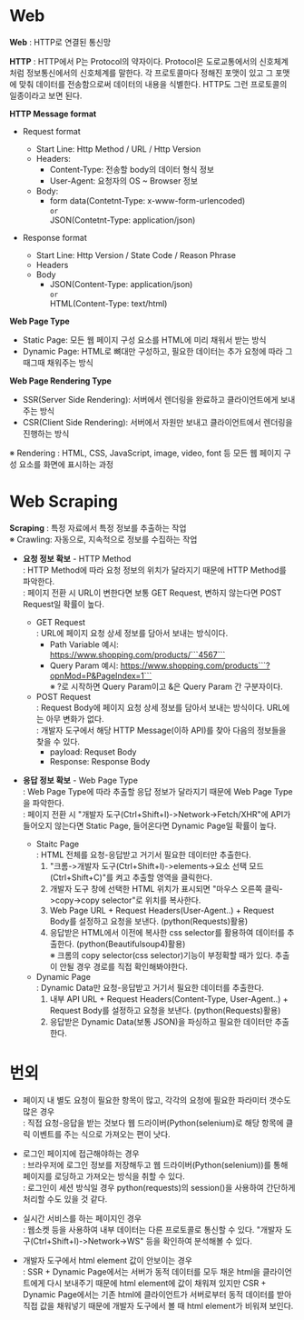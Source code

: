 # Web

**Web** : HTTP로 연결된 통신망  

**HTTP** : HTTP에서 P는 Protocol의 약자이다. Protocol은 도로교통에서의 신호체계처럼 정보통신에서의 신호체계를 말한다. 각 프로토콜마다 정해진 포맷이 있고 그 포맷에 맞춰 데이터를 전송함으로써 데이터의 내용을 식별한다. HTTP도 그런 프로토콜의 일종이라고 보면 된다.

**HTTP Message format**
- Request format
  - Start Line: Http Method / URL / Http Version
  - Headers:
    - Content-Type: 전송할 body의 데이터 형식 정보
    - User-Agent: 요청자의 OS ~ Browser 정보
  - Body:
    - form data(Contetnt-Type: x-www-form-urlencoded)  
      ```or```  
      JSON(Contetnt-Type: application/json)

- Response format
  - Start Line: Http Version / State Code / Reason Phrase
  - Headers
  - Body
    - JSON(Content-Type: application/json)  
      ```or```  
      HTML(Content-Type: text/html)

**Web Page Type**
- Static Page: 모든 웹 페이지 구성 요소를 HTML에 미리 채워서 받는 방식
- Dynamic Page: HTML로 뼈대만 구성하고, 필요한 데이터는 추가 요청에 따라 그때그때 채워주는 방식

**Web Page Rendering Type**
- SSR(Server Side Rendering): 서버에서 렌더링을 완료하고 클라이언트에게 보내주는 방식
- CSR(Client Side Rendering): 서버에서 자원만 보내고 클라이언트에서 렌더링을 진행하는 방식  

※ Rendering : HTML, CSS, JavaScript, image, video, font 등 모든 웹 페이지 구성 요소를 화면에 표시하는 과정  



# Web Scraping

**Scraping** : 특정 자료에서 특정 정보를 추출하는 작업   
※ Crawling:  자동으로, 지속적으로 정보를 수집하는 작업 

- **요청 정보 확보** - HTTP Method  
: HTTP Method에 따라 요청 정보의 위치가 달라지기 때문에 HTTP Method를 파악한다.  
: 페이지 전환 시 URL이 변한다면 보통 GET Request, 변하지 않는다면 POST Request일 확률이 높다.  
    - GET Request  
   : URL에 페이지 요청 상세 정보를 담아서 보내는 방식이다.
      - Path Variable 예시: https://www.shopping.com/products/```4567```
      - Query Param 예시: https://www.shopping.com/products```?opnMod=P&PageIndex=1```  
       ※ ?로 시작하면 Query Param이고 &은 Query Param 간 구분자이다.
    - POST Request  
   : Request Body에 페이지 요청 상세 정보를 담아서 보내는 방식이다. URL에는 아무 변화가 없다.   
   : 개발자 도구에서 해당 HTTP Message(이하 API)를 찾아 다음의 정보들을 찾을 수 있다. 
      - payload: Requset Body
      - Response: Response Body

- **응답 정보 확보** - Web Page Type  
: Web Page Type에 따라 추출할 응답 정보가 달라지기 때문에 Web Page Type을 파악한다.   
: 페이지 전환 시 "개발자 도구(Ctrl+Shift+I)->Network->Fetch/XHR"에 API가 들어오지 않는다면 Static Page, 들어온다면 Dynamic Page일 확률이 높다.  
   - Staitc Page  
    : HTML 전체를 요청-응답받고 거기서 필요한 데이터만 추출한다.
     1. "크롬->개발자 도구(Ctrl+Shift+I)->elements->요소 선택 모드(Ctrl+Shift+C)"를 켜고 추출할 영역을 클릭한다.
     2. 개발자 도구 창에 선택한 HTML 위치가 표시되면 "마우스 오른쪽 클릭->copy->copy selector"로 위치를 복사한다.
     4. Web Page URL + Request Headers(User-Agent..) + Request Body를 설정하고 요청을 보낸다. (python(Requests)활용)
     5. 응답받은 HTML에서 이전에 복사한 css selector를 활용하여 데이터를 추출한다. (python(Beautifulsoup4)활용)  
        ※ 크롬의 copy selector(css selector)기능이 부정확할 때가 있다. 추출이 안될 경우 경로를 직접 확인해봐야한다.
   - Dynamic Page  
    : Dynamic Data만 요청-응답받고 거기서 필요한 데이터를 추출한다.
     1. 내부 API URL + Request Headers(Content-Type, User-Agent..) + Request Body를 설정하고 요청을 보낸다. (python(Requests)활용)
     2. 응답받은 Dynamic Data(보통 JSON)을 파싱하고 필요한 데이터만 추출한다.



# 번외

- 페이지 내 별도 요청이 필요한 항목이 많고, 각각의 요청에 필요한 파라미터 갯수도 많은 경우  
: 직접 요청-응답을 받는 것보다 웹 드라이버(Python(selenium)로 해당 항목에 클릭 이벤트를 주는 식으로 가져오는 편이 낫다.

- 로그인 페이지에 접근해야하는 경우  
: 브라우저에 로그인 정보를 저장해두고 웹 드라이버(Python(selenium))를 통해 페이지를 로딩하고 가져오는 방식을 취할 수 있다.   
: 로그인이 세션 방식일 경우 python(requests)의 session()을 사용하여 간단하게 처리할 수도 있을 것 같다. 

- 실시간 서비스를 하는 페이지인 경우  
: 웹소켓 등을 사용하여 내부 데이터는 다른 프로토콜로 통신할 수 있다. "개발자 도구(Ctrl+Shift+I)->Network->WS" 등을 확인하여 분석해볼 수 있다.

- 개발자 도구에서 html element 값이 안보이는 경우  
: SSR + Dynamic Page에서는 서버가 동적 데이터를 모두 채운 html을 클라이언트에게 다시 보내주기 때문에 html element에 값이 채워져 있지만 CSR + Dynamic Page에서는 기존 html에 클라이언트가 서버로부터 동적 데이터를 받아 직접 값을 채워넣기 때문에 개발자 도구에서 볼 때 html element가 비워져 보인다.
